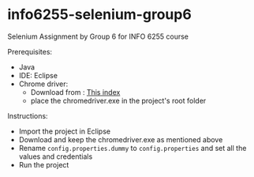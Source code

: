 # info6255-selenium-group6
Selenium Assignment by Group 6 for INFO 6255 course

Prerequisites:
- Java
- IDE: Eclipse
- Chrome driver: 
	- Download from : [This index](http://chromedriver.storage.googleapis.com/index.html)  
	- place the chromedriver.exe in the project's root folder
	
Instructions:
- Import the project in Eclipse
- Download and keep the chromedriver.exe as mentioned above
- Rename `config.properties.dummy` to `config.properties` and set all the values and credentials
- Run the project